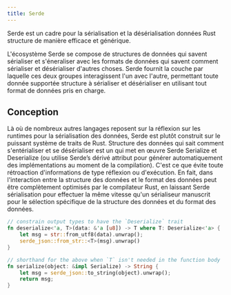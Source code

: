 ```yaml
---
title: Serde
---
```


Serde est un cadre pour la sérialisation et la désérialisation données Rust structure de manière efficace et générique.

L'écosystème Serde se compose de structures de données qui savent sérialiser et s'éneraliser avec les formats de données
qui savent comment sérialiser et désérialiser d'autres choses. Serde fournit la couche par laquelle ces deux groupes
interagissent l'un avec l'autre, permettant toute donnée supportée structure à sérialiser et désérialiser en utilisant
tout format de données pris en charge.

## Conception

Là où de nombreux autres langages reposent sur la réflexion sur les runtimes pour la sérialisation des données, Serde
est plutôt construit sur le puissant système de traits de Rust. Structure des données qui sait comment s'entérialiser et
se désérialiser est un qui met en œuvre Serde Serialize et Deserialize (ou utilise Serde’s dérivé attribut pour générer
automatiquement des implémentations au moment de la compilation). C'est ce que évite toute rétroaction d'informations de
type réflexion ou d'exécution. En fait, dans l'interaction entre la structure des données et le format des données peut
être complètement optimisés par le compilateur Rust, en laissant Serde sérialisation pour effectuer la même vitesse
qu'un sérialiseur manuscrit pour le sélection spécifique de la structure des données et du format des données.

```rs
// constrain output types to have the `Deserialize` trait
fn deserialize<'a, T>(data: &'a [u8]) -> T where T: Deserialize<'a> {
    let msg = str::from_utf8(data).unwrap();
    serde_json::from_str::<T>(msg).unwrap()
}

// shorthand for the above when `T` isn't needed in the function body
fn serialize(object: &impl Serialize) -> String {
    let msg = serde_json::to_string(object).unwrap();
    return msg;
}
```